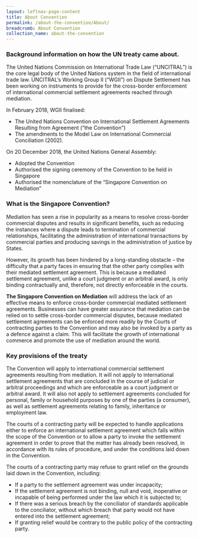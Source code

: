 ```yaml
---
layout: leftnav-page-content
title: About Convention
permalink: /about-the-convention/About/
breadcrumb: About Convention
collection_name: about-the-convention
---
```


### **Background information on how the UN treaty came about.** 

The United Nations Commission on International Trade Law (“UNCITRAL”) is the core legal body of the United Nations system in the field of international trade law. UNCITRAL’s Working Group II (“WGII”) on Dispute Settlement has been working on instruments to provide for the cross-border enforcement of international commercial settlement agreements reached through mediation.

In February 2018, WGII finalised: 
*	The United Nations Convention on International Settlement Agreements Resulting from Agreement (“the Convention”) 
*	The amendments to the Model Law on International Commercial Conciliation (2002).

On 20 December 2018, the United Nations General Assembly:
*	Adopted the Convention
*	Authorised the signing ceremony of the Convention to be held in Singapore
*	Authorised the nomenclature of the “Singapore Convention on Mediation” 

### **What is the Singapore Convention?**

Mediation has seen a rise in popularity as a means to resolve cross-border commercial disputes and results in significant benefits, such as reducing the instances where a dispute leads to termination of commercial relationships, facilitating the administration of international transactions by commercial parties and producing savings in the administration of justice by States. 

However, its growth has been hindered by a long-standing obstacle – the difficulty that a party faces in ensuring that the other party complies with their mediated settlement agreement. This is because a mediated settlement agreement, unlike a court judgment or an arbitral award, is only binding contractually and, therefore, not directly enforceable in the courts.

**The Singapore Convention on Mediation** will address the lack of an effective means to enforce cross-border commercial mediated settlement agreements. Businesses can have greater assurance that mediation can be relied on to settle cross-border commercial disputes, because mediated settlement agreements can be enforced more readily by the Courts of contracting parties to the Convention and may also be invoked by a party as a defence against a claim. This will facilitate the growth of international commerce and promote the use of mediation around the world. 

### **Key provisions of the treaty**

The Convention will apply to international commercial settlement agreements resulting from mediation.  It will not apply to international settlement agreements that are concluded in the course of judicial or arbitral proceedings and which are enforceable as a court judgment or arbitral award. It will also not apply to settlement agreements concluded for personal, family or household purposes by one of the parties (a consumer), as well as settlement agreements relating to family, inheritance or employment law. 


The courts of a contracting party will be expected to handle applications either to enforce an international settlement agreement which falls within the scope of the Convention or to allow a party to invoke the settlement agreement in order to prove that the matter has already been resolved, in accordance with its rules of procedure, and under the conditions laid down in the Convention. 

The courts of a contracting party may refuse to grant relief on the grounds laid down in the Convention, including:
*	If a party to the settlement agreement was under incapacity; 
*	If the settlement agreement is not binding, null and void, inoperative or incapable of being performed under the law which it is subjected to; 
*	If there was a serious breach by the conciliator of standards applicable to the conciliator, without which breach that party would not have entered into the settlement agreement;  
*	If granting relief would be contrary to the public policy of the contracting party.
